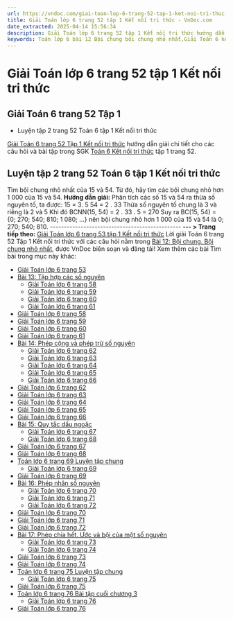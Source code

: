 ```yaml
---
url: https://vndoc.com/giai-toan-lop-6-trang-52-tap-1-ket-noi-tri-thuc-327451
title: Giải Toán lớp 6 trang 52 tập 1 Kết nối tri thức - VnDoc.com
date_extracted: 2025-04-14 15:56:34
description: Giải Toán lớp 6 trang 52 tập 1 Kết nối tri thức hướng dẫn giải chi tiết các câu hỏi và bài tập trong SGK Toán 6 Kết nối tri thức tập 1.
keywords: Toán lớp 6 bài 12 Bội chung bội chung nhỏ nhất,Giải Toán 6 kết nối tri thức bài 12,toán lớp 6 kết nối tri thức bài 12,toán 6,toán lớp 6,giải toán lớp 6,giải toán 6,toán lớp 6 kết nối tri thức,toán 6 kết nối tri thức,giải toán 6 tập 1 kết nối tri thức,sgk toán 6 kết nối tri thức,giải toán 6 bài 12,Bội chung bội chung nhỏ nhất,bài 12 Bội chung bội chung nhỏ nhất,toán 6 trang 52,giải toán 6 trang 52,toán 6 trang 52 kết nối,Luyện tập 2 trang 52 toán 6 tập 1
---
```


# Giải Toán lớp 6 trang 52 tập 1 Kết nối tri thức
## **Giải Toán 6 trang 52 Tập 1**
  * Luyện tập 2 trang 52 Toán 6 tập 1 Kết nối tri thức

[Giải Toán 6 trang 52 Tập 1 Kết nối tri thức](<https://vndoc.com/giai-toan-lop-6-trang-52-tap-1-ket-noi-tri-thuc-327451>) hướng dẫn giải chi tiết cho các câu hỏi và bài tập trong SGK [Toán 6 Kết nối tri thức](<https://vndoc.com/toan-6-ket-noi-tri-thuc>) tập 1 trang 52.
## Luyện tập 2 trang 52 Toán 6 tập 1 Kết nối tri thức
Tìm bội chung nhỏ nhất của 15 và 54. Từ đó, hãy tìm các bội chung nhỏ hơn 1 000 của 15 và 54.
**Hướng dẫn giải:**
Phân tích các số 15 và 54 ra thừa số nguyên tố, ta được:
15 = 3. 5
54 = 2 . 33
Thừa số nguyên tố chung là 3 và riêng là 2 và 5
Khi đó BCNN\(15, 54\) = 2 . 33 . 5 = 270
Suy ra BC\(15, 54\) = \{0; 270; 540; 810; 1 080; ...\} nên bội chung nhỏ hơn 1 000 của 15 và 54 là 0; 270; 540; 810.
\-----------------------------------------------
**\--- > Trang tiếp theo:** [Giải Toán lớp 6 trang 53 tập 1 Kết nối tri thức](<https://vndoc.com/giai-toan-lop-6-trang-53-tap-1-ket-noi-tri-thuc-327453>)
Lời giải Toán 6 trang 52 Tập 1 Kết nối tri thức với các câu hỏi nằm trong [Bài 12: Bội chung. Bội chung nhỏ nhất](<https://vndoc.com/toan-lop-6-bai-12-boi-chung-boi-chung-nho-nhat-ket-noi-tri-thuc-234622>), được VnDoc biên soạn và đăng tải\!
Xem thêm các bài Tìm bài trong mục này khác:
  * [Giải Toán lớp 6 trang 53](</giai-toan-lop-6-trang-53-tap-1-ket-noi-tri-thuc-327453>)
  * [Bài 13: Tập hợp các số nguyên](</toan-lop-6-bai-13-tap-hop-cac-so-nguyen-ket-noi-tri-thuc-234835>)
    * [Giải Toán lớp 6 trang 58](</giai-toan-lop-6-trang-58-tap-1-ket-noi-tri-thuc-327646>)
    * [Giải Toán lớp 6 trang 59](</giai-toan-lop-6-trang-59-tap-1-ket-noi-tri-thuc-327647>)
    * [Giải Toán lớp 6 trang 60](</giai-toan-lop-6-trang-60-tap-1-ket-noi-tri-thuc-327648>)
    * [Giải Toán lớp 6 trang 61](</giai-toan-lop-6-trang-61-tap-1-ket-noi-tri-thuc-327649>)
  * [Giải Toán lớp 6 trang 58](</giai-toan-lop-6-trang-58-tap-1-ket-noi-tri-thuc-327646>)
  * [Giải Toán lớp 6 trang 59](</giai-toan-lop-6-trang-59-tap-1-ket-noi-tri-thuc-327647>)
  * [Giải Toán lớp 6 trang 60](</giai-toan-lop-6-trang-60-tap-1-ket-noi-tri-thuc-327648>)
  * [Giải Toán lớp 6 trang 61](</giai-toan-lop-6-trang-61-tap-1-ket-noi-tri-thuc-327649>)
  * [Bài 14: Phép cộng và phép trừ số nguyên ](</toan-lop-6-bai-14-phep-cong-va-phep-tru-so-nguyen-ket-noi-tri-thuc-234847>)
    * [Giải Toán lớp 6 trang 62](</giai-toan-lop-6-trang-62-tap-1-ket-noi-tri-thuc-327740>)
    * [Giải Toán lớp 6 trang 63](</giai-toan-lop-6-trang-63-tap-1-ket-noi-tri-thuc-327741>)
    * [Giải Toán lớp 6 trang 64](</giai-toan-lop-6-trang-64-tap-1-ket-noi-tri-thuc-327742>)
    * [Giải Toán lớp 6 trang 65](</giai-toan-lop-6-trang-65-tap-1-ket-noi-tri-thuc-327743>)
    * [Giải Toán lớp 6 trang 66](</giai-toan-lop-6-trang-66-tap-1-ket-noi-tri-thuc-327744>)
  * [Giải Toán lớp 6 trang 62](</giai-toan-lop-6-trang-62-tap-1-ket-noi-tri-thuc-327740>)
  * [Giải Toán lớp 6 trang 63](</giai-toan-lop-6-trang-63-tap-1-ket-noi-tri-thuc-327741>)
  * [Giải Toán lớp 6 trang 64](</giai-toan-lop-6-trang-64-tap-1-ket-noi-tri-thuc-327742>)
  * [Giải Toán lớp 6 trang 65](</giai-toan-lop-6-trang-65-tap-1-ket-noi-tri-thuc-327743>)
  * [Giải Toán lớp 6 trang 66](</giai-toan-lop-6-trang-66-tap-1-ket-noi-tri-thuc-327744>)
  * [Bài 15: Quy tắc dấu ngoặc ](</toan-lop-6-bai-15-quy-tac-dau-ngoac-ket-noi-tri-thuc-234857>)
    * [Giải Toán lớp 6 trang 67](</giai-toan-lop-6-trang-67-tap-1-ket-noi-tri-thuc-327801>)
    * [Giải Toán lớp 6 trang 68](</giai-toan-lop-6-trang-68-tap-1-ket-noi-tri-thuc-327802>)
  * [Giải Toán lớp 6 trang 67](</giai-toan-lop-6-trang-67-tap-1-ket-noi-tri-thuc-327801>)
  * [Giải Toán lớp 6 trang 68](</giai-toan-lop-6-trang-68-tap-1-ket-noi-tri-thuc-327802>)
  * [Toán lớp 6 trang 69 Luyện tập chung ](</toan-lop-6-trang-69-luyen-tap-chung-ket-noi-tri-thuc-234866>)
    * [Giải Toán lớp 6 trang 69](</giai-toan-lop-6-trang-69-tap-1-ket-noi-tri-thuc-327803>)
  * [Giải Toán lớp 6 trang 69](</giai-toan-lop-6-trang-69-tap-1-ket-noi-tri-thuc-327803>)
  * [Bài 16: Phép nhân số nguyên ](</toan-lop-6-bai-16-phep-nhan-so-nguyen-ket-noi-tri-thuc-234873>)
    * [Giải Toán lớp 6 trang 70](</giai-toan-lop-6-trang-70-tap-1-ket-noi-tri-thuc-327804>)
    * [Giải Toán lớp 6 trang 71](</giai-toan-lop-6-trang-71-tap-1-ket-noi-tri-thuc-328399>)
    * [Giải Toán lớp 6 trang 72](</giai-toan-lop-6-trang-72-tap-1-ket-noi-tri-thuc-328401>)
  * [Giải Toán lớp 6 trang 70](</giai-toan-lop-6-trang-70-tap-1-ket-noi-tri-thuc-327804>)
  * [Giải Toán lớp 6 trang 71](</giai-toan-lop-6-trang-71-tap-1-ket-noi-tri-thuc-328399>)
  * [Giải Toán lớp 6 trang 72](</giai-toan-lop-6-trang-72-tap-1-ket-noi-tri-thuc-328401>)
  * [Bài 17: Phép chia hết. Ước và bội của một số nguyên](</toan-lop-6-bai-17-phep-chia-het-uoc-va-boi-cua-mot-so-nguyen-234880>)
    * [Giải Toán lớp 6 trang 73](</giai-toan-lop-6-trang-73-tap-1-ket-noi-tri-thuc-328402>)
    * [Giải Toán lớp 6 trang 74](</giai-toan-lop-6-trang-74-tap-1-ket-noi-tri-thuc-328406>)
  * [Giải Toán lớp 6 trang 73](</giai-toan-lop-6-trang-73-tap-1-ket-noi-tri-thuc-328402>)
  * [Giải Toán lớp 6 trang 74](</giai-toan-lop-6-trang-74-tap-1-ket-noi-tri-thuc-328406>)
  * [Toán lớp 6 trang 75 Luyện tập chung ](</toan-lop-6-trang-75-luyen-tap-chung-ket-noi-tri-thuc-235328>)
    * [Giải Toán lớp 6 trang 75](</giai-toan-lop-6-trang-75-tap-1-ket-noi-tri-thuc-328408>)
  * [Giải Toán lớp 6 trang 75](</giai-toan-lop-6-trang-75-tap-1-ket-noi-tri-thuc-328408>)
  * [Toán lớp 6 trang 76 Bài tập cuối chương 3 ](</toan-lop-6-trang-76-bai-tap-cuoi-chuong-3-ket-noi-tri-thuc-235332>)
    * [Giải Toán lớp 6 trang 76](</giai-toan-lop-6-trang-76-tap-1-ket-noi-tri-thuc-328409>)
  * [Giải Toán lớp 6 trang 76](</giai-toan-lop-6-trang-76-tap-1-ket-noi-tri-thuc-328409>)

